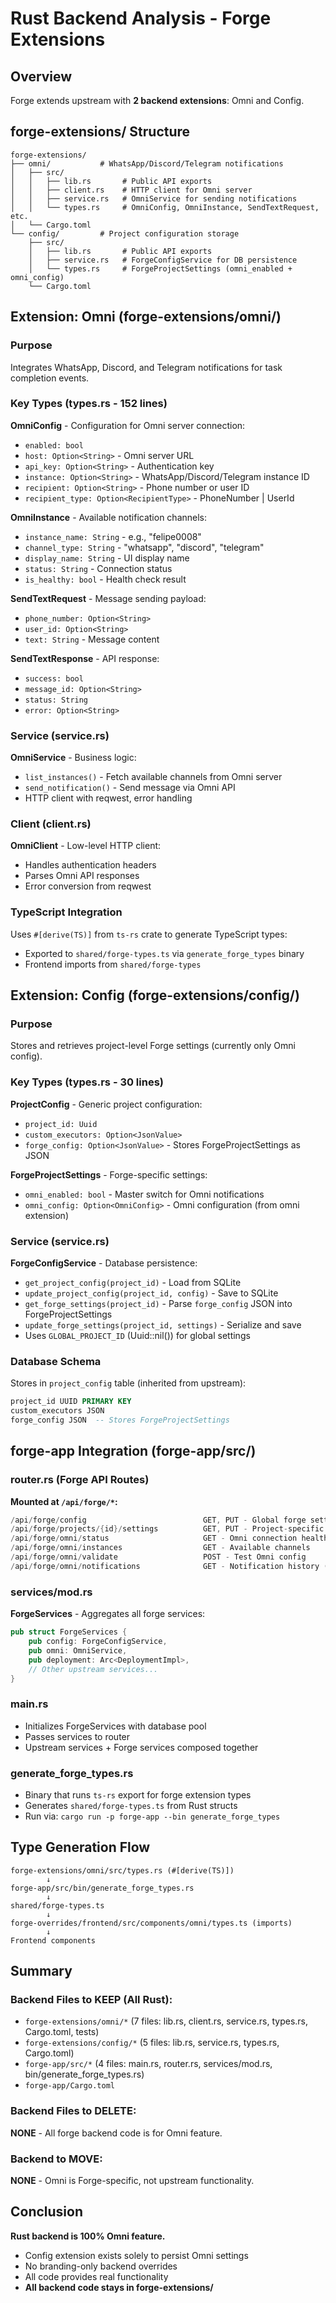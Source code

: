 # Rust Backend Analysis - Forge Extensions

## Overview

Forge extends upstream with **2 backend extensions**: Omni and Config.

## forge-extensions/ Structure

```
forge-extensions/
├── omni/           # WhatsApp/Discord/Telegram notifications
│   ├── src/
│   │   ├── lib.rs       # Public API exports
│   │   ├── client.rs    # HTTP client for Omni server
│   │   ├── service.rs   # OmniService for sending notifications
│   │   └── types.rs     # OmniConfig, OmniInstance, SendTextRequest, etc.
│   └── Cargo.toml
└── config/         # Project configuration storage
    ├── src/
    │   ├── lib.rs       # Public API exports
    │   ├── service.rs   # ForgeConfigService for DB persistence
    │   └── types.rs     # ForgeProjectSettings (omni_enabled + omni_config)
    └── Cargo.toml
```

## Extension: Omni (forge-extensions/omni/)

### Purpose
Integrates WhatsApp, Discord, and Telegram notifications for task completion events.

### Key Types (types.rs - 152 lines)

**OmniConfig** - Configuration for Omni server connection:
- `enabled: bool`
- `host: Option<String>` - Omni server URL
- `api_key: Option<String>` - Authentication key
- `instance: Option<String>` - WhatsApp/Discord/Telegram instance ID
- `recipient: Option<String>` - Phone number or user ID
- `recipient_type: Option<RecipientType>` - PhoneNumber | UserId

**OmniInstance** - Available notification channels:
- `instance_name: String` - e.g., "felipe0008"
- `channel_type: String` - "whatsapp", "discord", "telegram"
- `display_name: String` - UI display name
- `status: String` - Connection status
- `is_healthy: bool` - Health check result

**SendTextRequest** - Message sending payload:
- `phone_number: Option<String>`
- `user_id: Option<String>`
- `text: String` - Message content

**SendTextResponse** - API response:
- `success: bool`
- `message_id: Option<String>`
- `status: String`
- `error: Option<String>`

### Service (service.rs)

**OmniService** - Business logic:
- `list_instances()` - Fetch available channels from Omni server
- `send_notification()` - Send message via Omni API
- HTTP client with reqwest, error handling

### Client (client.rs)

**OmniClient** - Low-level HTTP client:
- Handles authentication headers
- Parses Omni API responses
- Error conversion from reqwest

### TypeScript Integration

Uses `#[derive(TS)]` from `ts-rs` crate to generate TypeScript types:
- Exported to `shared/forge-types.ts` via `generate_forge_types` binary
- Frontend imports from `shared/forge-types`

## Extension: Config (forge-extensions/config/)

### Purpose
Stores and retrieves project-level Forge settings (currently only Omni config).

### Key Types (types.rs - 30 lines)

**ProjectConfig** - Generic project configuration:
- `project_id: Uuid`
- `custom_executors: Option<JsonValue>`
- `forge_config: Option<JsonValue>` - Stores ForgeProjectSettings as JSON

**ForgeProjectSettings** - Forge-specific settings:
- `omni_enabled: bool` - Master switch for Omni notifications
- `omni_config: Option<OmniConfig>` - Omni configuration (from omni extension)

### Service (service.rs)

**ForgeConfigService** - Database persistence:
- `get_project_config(project_id)` - Load from SQLite
- `update_project_config(project_id, config)` - Save to SQLite
- `get_forge_settings(project_id)` - Parse `forge_config` JSON into ForgeProjectSettings
- `update_forge_settings(project_id, settings)` - Serialize and save
- Uses `GLOBAL_PROJECT_ID` (Uuid::nil()) for global settings

### Database Schema

Stores in `project_config` table (inherited from upstream):
```sql
project_id UUID PRIMARY KEY
custom_executors JSON
forge_config JSON  -- Stores ForgeProjectSettings
```

## forge-app Integration (forge-app/src/)

### router.rs (Forge API Routes)

**Mounted at `/api/forge/*`:**

```rust
/api/forge/config                          GET, PUT - Global forge settings
/api/forge/projects/{id}/settings          GET, PUT - Project-specific settings
/api/forge/omni/status                     GET - Omni connection health
/api/forge/omni/instances                  GET - Available channels
/api/forge/omni/validate                   POST - Test Omni config
/api/forge/omni/notifications              GET - Notification history (future)
```

### services/mod.rs

**ForgeServices** - Aggregates all forge services:
```rust
pub struct ForgeServices {
    pub config: ForgeConfigService,
    pub omni: OmniService,
    pub deployment: Arc<DeploymentImpl>,
    // Other upstream services...
}
```

### main.rs

- Initializes ForgeServices with database pool
- Passes services to router
- Upstream services + Forge services composed together

### generate_forge_types.rs

- Binary that runs `ts-rs` export for forge extension types
- Generates `shared/forge-types.ts` from Rust structs
- Run via: `cargo run -p forge-app --bin generate_forge_types`

## Type Generation Flow

```
forge-extensions/omni/src/types.rs (#[derive(TS)])
        ↓
forge-app/src/bin/generate_forge_types.rs
        ↓
shared/forge-types.ts
        ↓
forge-overrides/frontend/src/components/omni/types.ts (imports)
        ↓
Frontend components
```

## Summary

### Backend Files to KEEP (All Rust):
- `forge-extensions/omni/*` (7 files: lib.rs, client.rs, service.rs, types.rs, Cargo.toml, tests)
- `forge-extensions/config/*` (5 files: lib.rs, service.rs, types.rs, Cargo.toml)
- `forge-app/src/*` (4 files: main.rs, router.rs, services/mod.rs, bin/generate_forge_types.rs)
- `forge-app/Cargo.toml`

### Backend Files to DELETE:
**NONE** - All forge backend code is for Omni feature.

### Backend to MOVE:
**NONE** - Omni is Forge-specific, not upstream functionality.

## Conclusion

**Rust backend is 100% Omni feature.**
- Config extension exists solely to persist Omni settings
- No branding-only backend overrides
- All code provides real functionality
- **All backend code stays in forge-extensions/**
